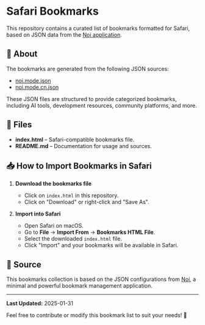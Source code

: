 # Safari Bookmarks

This repository contains a curated list of bookmarks formatted for Safari, based on JSON data from the [Noi application](https://github.com/lencx/noi).

## 📌 About

The bookmarks are generated from the following JSON sources:
- [noi.mode.json](https://raw.githubusercontent.com/lencx/Noi/main/configs/noi.mode.json)
- [noi.mode.cn.json](https://raw.githubusercontent.com/lencx/Noi/main/configs/noi.mode.cn.json)

These JSON files are structured to provide categorized bookmarks, including AI tools, development resources, community platforms, and more.

## 📂 Files

- **index.html** – Safari-compatible bookmarks file.
- **README.md** – Documentation for usage and sources.

## 📥 How to Import Bookmarks in Safari

1. **Download the bookmarks file**
   - Click on `index.html` in this repository.
   - Click on "Download" or right-click and "Save As".

2. **Import into Safari**
   - Open Safari on macOS.
   - Go to **File** → **Import From** → **Bookmarks HTML File**.
   - Select the downloaded `index.html` file.
   - Click "Import" and your bookmarks will be available in Safari.

## 🔗 Source

This bookmarks collection is based on the JSON configurations from [Noi](https://github.com/lencx/noi), a minimal and powerful bookmark management application.

---

**Last Updated:** 2025-01-31

Feel free to contribute or modify this bookmark list to suit your needs! 🚀

